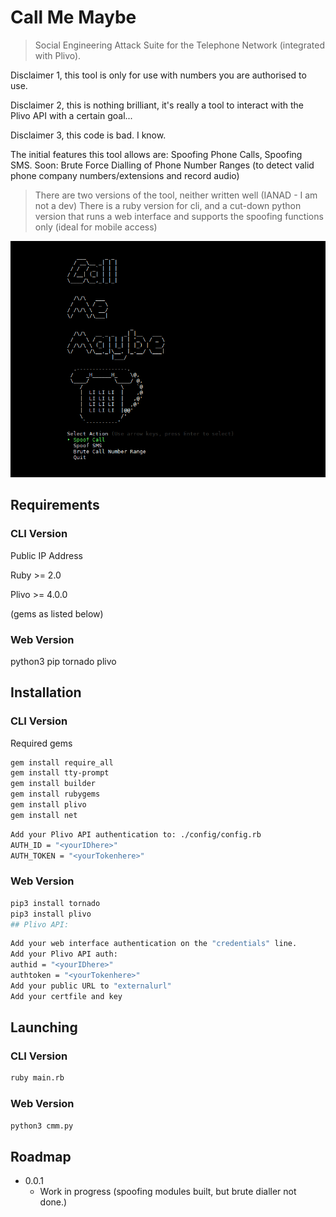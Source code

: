 # Call Me Maybe
> Social Engineering Attack Suite for the Telephone Network (integrated with Plivo).

Disclaimer 1, this tool is only for use with numbers you are authorised to use. 

Disclaimer 2, this is nothing brilliant, it's really a tool to interact with the Plivo API with a certain goal...

Disclaimer 3, this code is bad. I know.

The initial features this tool allows are: Spoofing Phone Calls, Spoofing SMS. Soon: Brute Force Dialling of Phone Number Ranges (to detect valid phone company numbers/extensions and record audio)

> There are two versions of the tool, neither written well (IANAD - I am not a dev)
> There is a ruby version for cli, and a cut-down python version that runs a web interface and supports the spoofing functions only (ideal for mobile access)

![](screenshot.jpg)

## Requirements
### CLI Version
Public IP Address

Ruby >= 2.0

Plivo >= 4.0.0

(gems as listed below)

### Web Version
python3
pip
tornado
plivo

## Installation
### CLI Version
Required gems

```sh
gem install require_all
gem install tty-prompt
gem install builder
gem install rubygems
gem install plivo
gem install net
```
```sh
Add your Plivo API authentication to: ./config/config.rb
AUTH_ID = "<yourIDhere>"
AUTH_TOKEN = "<yourTokenhere>"
```
### Web Version
```sh
pip3 install tornado
pip3 install plivo
## Plivo API:
```
```sh
Add your web interface authentication on the "credentials" line.
Add your Plivo API auth:
authid = "<yourIDhere>"
authtoken = "<yourTokenhere>"
Add your public URL to "externalurl"
Add your certfile and key
```
## Launching 
### CLI Version
```sh
ruby main.rb
```
### Web Version
```sh
python3 cmm.py
```
## Roadmap

* 0.0.1
    * Work in progress (spoofing modules built, but brute dialler not done.)
